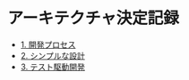 # アーキテクチャ決定記録

* [1. 開発プロセス](0001-開発プロセス.md)
* [2. シンプルな設計](0002-シンプルな設計.md)
* [3. テスト駆動開発](0003-テスト駆動開発.md)

